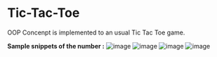 # Tic-Tac-Toe
OOP Concenpt is implemented to an usual Tic Tac Toe game.

**Sample snippets of the number :**
![image](https://user-images.githubusercontent.com/48944427/124427211-b791ab80-dd88-11eb-9898-06ba40a020e8.png)
![image](https://user-images.githubusercontent.com/48944427/124427307-dbed8800-dd88-11eb-8a8f-70abd4b4f10b.png)
![image](https://user-images.githubusercontent.com/48944427/124427599-3981d480-dd89-11eb-9cdd-3ec4f422f695.png)
![image](https://user-images.githubusercontent.com/48944427/124427369-ee67c180-dd88-11eb-9674-5f6ff61a337b.png)
